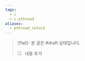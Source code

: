 ```yaml
---
tags:
  - c
  - c-pthread
aliases:
  - pthread_rwlock
---
```

> [!fail]- 본 글은 #draft 상태입니다.
> - [ ] 내용 추가